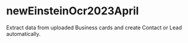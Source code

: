 # newEinsteinOcr2023April
Extract data from uploaded Business cards and create Contact or Lead automatically. 
